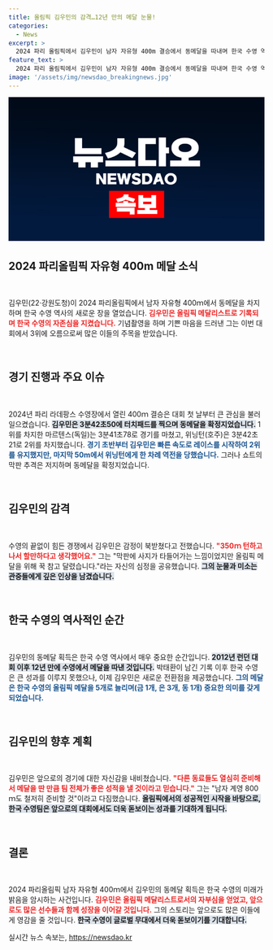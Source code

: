 ```yaml
---
title: 올림픽 김우민의 감격…12년 만의 메달 눈물!
categories:
  - News
excerpt: >
  2024 파리 올림픽에서 김우민이 남자 자유형 400m 결승에서 동메달을 따내며 한국 수영 역사에 새로운 이정표를 세웠다. 약 12년 만에 올림픽 메달을 획득한 그는 끝까지 저항하며 역전을 허용하지 않았다.
feature_text: >
  2024 파리 올림픽에서 김우민이 남자 자유형 400m 결승에서 동메달을 따내며 한국 수영 역사에 새로운 이정표를 세웠다. 약 12년 만에 올림픽 메달을 획득한 그는 끝까지 저항하며 역전을 허용하지 않았다.
image: '/assets/img/newsdao_breakingnews.jpg'
---
```


<p><img src="/assets/img/newsdao_breakingnews.jpg" alt="ranknews 속보" /></p>

<h2 data-ke-size="size26">2024 파리올림픽 자유형 400m 메달 소식</h2>  

<p data-ke-size="size16">&nbsp;</p>  

<p>김우민(22·강원도청)이 2024 파리올림픽에서 남자 자유형 400ｍ에서 동메달을 차지하며 한국 수영 역사의 새로운 장을 열었습니다. <b><span style="color: #ee2323;">김우민은 올림픽 메달리스트로 기록되며 한국 수영의 자존심을 지켰습니다.</span></b> 기념촬영을 하며 기쁜 마음을 드러낸 그는 이번 대회에서 3위에 오름으로써 많은 이들의 주목을 받았습니다.</p>

<p data-ke-size="size16">&nbsp;</p>  

<h2 data-ke-size="size26">경기 진행과 주요 이슈</h2>  

<p data-ke-size="size16">&nbsp;</p>  

<p>2024년 파리 라데팡스 수영장에서 열린 400ｍ 결승은 대회 첫 날부터 큰 관심을 불러일으켰습니다. <b><span style="background-color: #21538527;">김우민은 3분42초50에 터치패드를 찍으며 동메달을 확정지었습니다.</span></b> 1위를 차지한 마르텐스(독일)는 3분41초78로 경기를 마쳤고, 위닝턴(호주)은 3분42초21로 2위를 차지했습니다. <b><span style="color: #1a5490;">경기 초반부터 김우민은 빠른 속도로 레이스를 시작하여 2위를 유지했지만, 마지막 50m에서 위닝턴에게 한 차례 역전을 당했습니다.</span></b> 그러나 쇼트의 막판 추격은 저지하며 동메달을 확정지었습니다.</p>

<p data-ke-size="size16">&nbsp;</p>  

<h2 data-ke-size="size26">김우민의 감격</h2>  

<p data-ke-size="size16">&nbsp;</p>  

<p>수영의 끝없이 힘든 경쟁에서 김우민은 감정이 북받쳤다고 전했습니다. <b><span style="color: #ee2323;">"350ｍ 턴하고 나서 할만하다고 생각했어요."</span></b> 그는 "막판에 사지가 타들어가는 느낌이었지만 올림픽 메달을 위해 꾹 참고 달렸습니다."라는 자신의 심정을 공유했습니다. <b><span style="background-color: #21538527;">그의 눈물과 미소는 관중들에게 깊은 인상을 남겼습니다.</span></b></p>

<p data-ke-size="size16">&nbsp;</p>  

<h2 data-ke-size="size26">한국 수영의 역사적인 순간</h2>  

<p data-ke-size="size16">&nbsp;</p>  

<p>김우민의 동메달 획득은 한국 수영 역사에서 매우 중요한 순간입니다. <b><span style="background-color: #21538527;">2012년 런던 대회 이후 12년 만에 수영에서 메달을 따낸 것입니다.</span></b> 박태환이 남긴 기록 이후 한국 수영은 큰 성과를 이루지 못했으나, 이제 김우민은 새로운 전환점을 제공했습니다. <b><span style="color: #1a5490;">그의 메달은 한국 수영의 올림픽 메달을 5개로 늘리며(금 1개, 은 3개, 동 1개) 중요한 의미를 갖게 되었습니다.</span></b></p>

<p data-ke-size="size16">&nbsp;</p>  

<h2 data-ke-size="size26">김우민의 향후 계획</h2>  

<p data-ke-size="size16">&nbsp;</p>  

<p>김우민은 앞으로의 경기에 대한 자신감을 내비쳤습니다. <b><span style="color: #ee2323;">"다른 동료들도 열심히 준비해서 메달을 딴 만큼 팀 전체가 좋은 성적을 낼 것이라고 믿습니다."</span></b> 그는 "남자 계영 800ｍ도 철저히 준비할 것"이라고 다짐했습니다. <b><span style="background-color: #21538527;">올림픽에서의 성공적인 시작을 바탕으로, 한국 수영팀은 앞으로의 대회에서도 더욱 돋보이는 성과를 기대하게 됩니다.</span></b></p>

<p data-ke-size="size16">&nbsp;</p>  

<h2 data-ke-size="size26">결론</h2>  

<p data-ke-size="size16">&nbsp;</p>  

<p>2024 파리올림픽 남자 자유형 400ｍ에서 김우민의 동메달 획득은 한국 수영의 미래가 밝음을 암시하는 사건입니다. <b><span style="color: #ee2323;">김우민은 올림픽 메달리스트로서의 자부심을 얻었고, 앞으로도 많은 선수들과 함께 성장을 이어갈 것입니다.</span></b> 그의 스토리는 앞으로도 많은 이들에게 영감을 줄 것입니다. <b><span style="background-color: #21538527;">한국 수영이 글로벌 무대에서 더욱 돋보이기를 기대합니다.</span></b></p>
실시간 뉴스 속보는, <a href="https://newsdao.kr" rel="dofollow">https://newsdao.kr</a>


